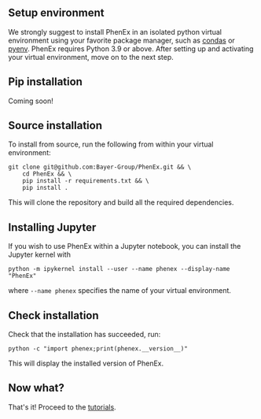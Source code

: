 ## Setup environment

We strongly suggest to install PhenEx in an isolated python virtual environment using your favorite package
manager, such as [condas](https://conda.io/projects/conda/en/latest/user-guide/install/index.html) or
[pyenv](https://github.com/pyenv/pyenv). PhenEx requires Python 3.9 or above. After setting up and activating
your virtual environment, move on to the next step.

## Pip installation

Coming soon!

## Source installation

To install from source, run the following from within your virtual environment:

```
git clone git@github.com:Bayer-Group/PhenEx.git && \
    cd PhenEx && \
    pip install -r requirements.txt && \
    pip install .
```

This will clone the repository and build all the required dependencies.

## Installing Jupyter

If you wish to use PhenEx within a Jupyter notebook, you can install the Jupyter kernel with

```
python -m ipykernel install --user --name phenex --display-name "PhenEx"
```

where `--name phenex` specifies the name of your virtual environment.

## Check installation

Check that the installation has succeeded, run:

```
python -c "import phenex;print(phenex.__version__)"
```

This will display the installed version of PhenEx.

## Now what?

That's it! Proceed to the [tutorials](tutorials.md).
